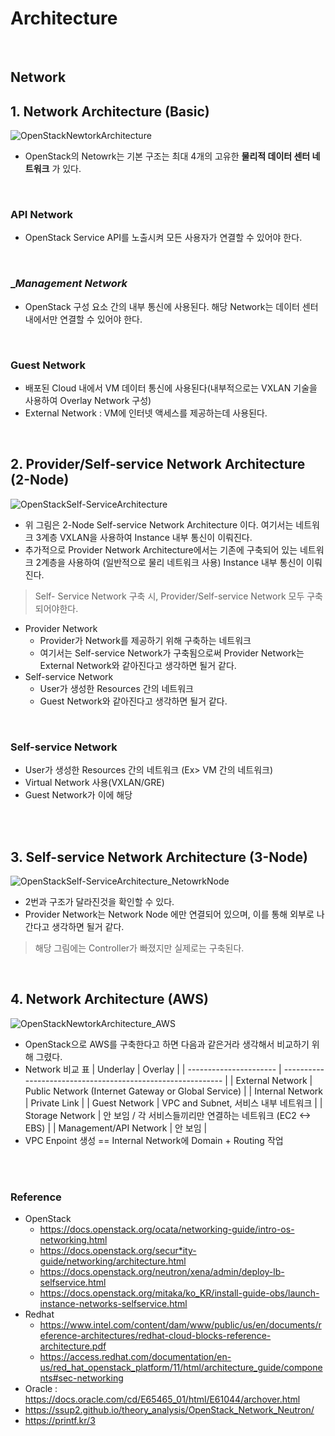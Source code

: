 # Architecture
</br>

## Network

## 1. Network Architecture (Basic)
![OpenStackNewtorkArchitecture](img/OpenStackNewtorkArchitecture.png)
* OpenStack의 Netowrk는 기본 구조는 최대 4개의 고유한 __물리적 데이터 센터 네트워크__ 가 있다.
</br>

### __API Network__
* OpenStack Service API를 노출시켜 모든 사용자가 연결할 수 있어야 한다.
</br>

### __Management Network_
* OpenStack 구성 요소 간의 내부 통신에 사용된다. 해당 Network는 데이터 센터 내에서만 연결할 수 있어야 한다.
</br>

### __Guest Network__
* 배포된 Cloud 내에서 VM 데이터 통신에 사용된다(내부적으로는 VXLAN 기술을 사용하여 Overlay Network 구성)
* External Network : VM에 인터넷 액세스를 제공하는데 사용된다.
</br>


## 2. Provider/Self-service Network Architecture (2-Node)
![OpenStackSelf-ServiceArchitecture](img/OpenStackSelf-ServiceArchitecture.png)
* 위 그림은 2-Node Self-service Network Architecture 이다. 여기서는 네트워크 3계층 VXLAN을 사용하여 Instance 내부 통신이 이뤄진다. 
* 추가적으로 Provider Network Architecture에서는 기존에 구축되어 있는 네트워크 2계층을 사용하여 (일반적으로 물리 네트워크 사용) Instance 내부 통신이 이뤄진다.
> Self- Service Network 구축 시, Provider/Self-service Network 모두 구축되어야한다.
* Provider Network
    * Provider가 Network를 제공하기 위해 구축하는 네트워크
    * 여기서는 Self-service Network가 구축됨으로써 Provider Network는 External Network와 같아진다고 생각하면 될거 같다.
* Self-service Network
    * User가 생성한 Resources 간의 네트워크
    * Guest Network와 같아진다고 생각하면 될거 같다.
</br>

### __Self-service Network__
* User가 생성한 Resources 간의 네트워크 (Ex> VM 간의 네트워크)
* Virtual Network 사용(VXLAN/GRE)
* Guest Network가 이에 해당
</br>
</br>

## 3. Self-service Network Architecture (3-Node)
![OpenStackSelf-ServiceArchitecture_NetowrkNode](img/OpenStackSelf-ServiceArchitecture_NetowrkNode.png)
* 2번과 구조가 달라진것을 확인할 수 있다.
* Provider Network는 Network Node 에만 연결되어 있으며, 이를 통해 외부로 나간다고 생각하면 될거 같다.
> 해당 그림에는 Controller가 빠졌지만 실제로는 구축된다.
</br>


## 4. Network Architecture (AWS)
![OpenStackNewtorkArchitecture_AWS](img/OpenStackNewtorkArchitecture_AWS.png)
* OpenStack으로 AWS를 구축한다고 하면 다음과 같은거라 생각해서 비교하기 위해 그렸다.
* Network 비교 표
    | Underlay               | Overlay                                                     |
    | ---------------------- | ----------------------------------------------------------- |
    | External Network       | Public Network (Internet Gateway or Global Service)         |
    | Internal Network       | Private Link                                                |
    | Guest Network          | VPC and Subnet, 서비스 내부 네트워크                        |
    | Storage Network        | 안 보임 / 각 서비스들끼리만 연결하는 네트워크 (EC2 <-> EBS) |
    | Management/API Network | 안 보임                                                     |
* VPC Enpoint 생성 == Internal Network에 Domain + Routing 작업
</br>
</br>


### Reference
* OpenStack
    * https://docs.openstack.org/ocata/networking-guide/intro-os-networking.html
    * https://docs.openstack.org/secur*ity-guide/networking/architecture.html
    * https://docs.openstack.org/neutron/xena/admin/deploy-lb-selfservice.html
    * https://docs.openstack.org/mitaka/ko_KR/install-guide-obs/launch-instance-networks-selfservice.html
* Redhat
    * https://www.intel.com/content/dam/www/public/us/en/documents/reference-architectures/redhat-cloud-blocks-reference-architecture.pdf
    * https://access.redhat.com/documentation/en-us/red_hat_openstack_platform/11/html/architecture_guide/components#sec-networking
* Oracle : https://docs.oracle.com/cd/E65465_01/html/E61044/archover.html
* https://ssup2.github.io/theory_analysis/OpenStack_Network_Neutron/
* https://printf.kr/3
